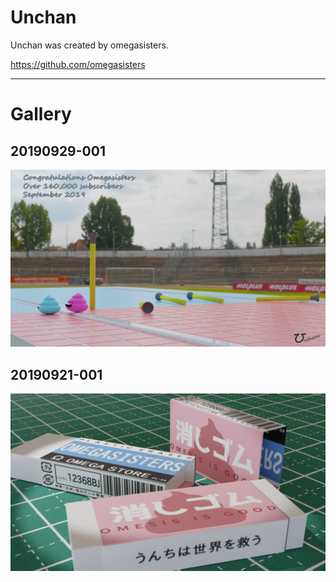 # Unchan

Unchan was created by omegasisters.

<https://github.com/omegasisters>


***

# Gallery

## 20190929-001
![Unchan Sticks](/20190929.supponstick/20190929.001.ssb.png)

## 20190921-001
![Unchan Erasers](/20190921.eraser/20190921.002.eraser.png)
